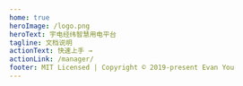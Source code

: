 ```yaml
---
home: true
heroImage: /logo.png
heroText: 宇电经纬智慧用电平台
tagline: 文档说明
actionText: 快速上手 →
actionLink: /manager/
footer: MIT Licensed | Copyright © 2019-present Evan You
---
```

